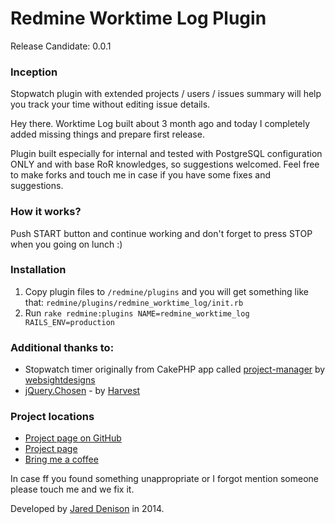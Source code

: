 # Redmine Worktime Log Plugin
Release Candidate: 0.0.1

### Inception
Stopwatch plugin with extended projects / users / issues summary will help you track your time without editing issue details.

Hey there. Worktime Log built about 3 month ago and today I completely added missing things and prepare first release. 

Plugin built especially for internal and tested with PostgreSQL configuration ONLY and with base RoR knowledges, so suggestions welcomed. Feel free to make forks and touch me in case if you have some fixes and suggestions.

### How it works?
Push START button and continue working and don't forget to press STOP when you going on lunch :)

### Installation
1. Copy plugin files to ```/redmine/plugins``` and you will get something like that: ```redmine/plugins/redmine_worktime_log/init.rb```
2. Run ```rake redmine:plugins NAME=redmine_worktime_log RAILS_ENV=production```

### Additional thanks to:
* Stopwatch timer originally from CakePHP app called [project-manager] by [websightdesigns]</li>
* [jQuery.Chosen] - by [Harvest]

### Project locations
* [Project page on GitHub]
* [Project page]
* [Bring me a coffee]

In case ff you found something unappropriate or I forgot mention someone please touch me and we fix it.

Developed by [Jared Denison] in 2014. 

[Project page on GitHub]:https://github.com/themondays/redmine_worktime_log
[Project page]:http://themondays.ca/redmine/plugins/worktimelog/
[Bring me a coffee]:http://themondays.ca/coffee/
[Jared Denison]:http://themondays.ca
[project-manager]:https://github.com/websightdesigns/project-manager/blob/master/README.md
[websightdesigns]:https://github.com/websightdesigns/project-manager/blob/master/README.md
[jQuery.Chosen]:http://harvesthq.github.io/chosen/
[Harvest]:http://www.getharvest.com/

